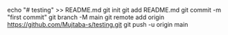 echo "# testing" >> README.md
git init
git add README.md
git commit -m "first commit"
git branch -M main
git remote add origin https://github.com/Mujtaba-s/testing.git
git push -u origin main
